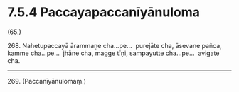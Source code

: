 

# 7.5.4 Paccayapaccanīyānuloma




(65.)

268\. Nahetupaccayā ārammaṇe cha…pe…  purejāte cha, āsevane pañca, kamme cha…pe…  jhāne cha, magge tīṇi, sampayutte cha…pe…  avigate cha.

---

269\. (Paccanīyānulomaṃ.)





